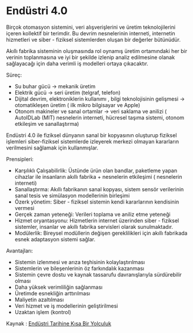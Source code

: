 
# Endüstri 4.0

Birçok otomasyon sistemini, veri alışverişlerini ve üretim teknolojilerini içeren kollektif bir terimdir.
Bu devrim nesnelerinin interneti, internetin hizmetleri ve siber - fiziksel sistemlerden oluşan bir değerler bütünüdür.

Akıllı fabrika sisteminin oluşmasında rol oynamış üretim ortamındaki her bir verinin toplanmasına ve iyi bir şekilde izlenip analiz edilmesine olanak sağlayacağı için daha verimli iş modelleri ortaya çıkacaktır.

Süreç:
- Su buhar gücü -> mekanik üretim
- Elektrik gücü -> seri üretim (telgraf, telefon)
- Dijital devrim, elektroniklerin kullanımı , bilgi teknolojisinin gelişmesi -> otomatikleşen üretim ( ilk mikro bilgisayar ve Apple)
- Otonom makineler ve sanal ortamlar -> veri saklama ve anilizi ( AutoIDLab (MIT) nesnelerin interneti, hücresel taşıma sistemi, otonom etkileşim ve sanallaştırma)

Endüstri 4.0 ile fiziksel dünyanın sanal bir kopyasının oluşturup fiziksel işlemleri siber-fiziksel sistemlerde izleyerek merkezi olmayan kararların verilmesini sağlamak için kullanmışlar.

Prensipleri:
- Karşılıklı Çalışabilirlik: Üstünde ürün olan bandlar, paketleme yapan cihazlar ile insanların akıllı fabrika + nesnelerin etkileşimi ( nesnelerin interneti)
- Sanallaştırma: Akıllı fabrikanın sanal kopyası, sistem sensör verilerinin sanal tesis ve simülasyon modellerinin birleşimi
- Özerk yönetim: Siber - fiziksel sistemin kendi kararlarının kendisinin vermesi
- Gerçek zaman yeteneği: Verileri toplama ve aniliz etme yeteneği
- Hizmet oryantasyonu: Hizmetlerin internet üzerinden siber - fiziksel sistemler, insanlar ve akıllı fabrika servisleri olarak sunulmaktadır.
- Modülerlik: Bireysel modüllerin değişen gereklilikleri için akıllı fabrikada esnek adaptasyon sistemi sağlar.

Avantajları:
- Sistemin izlenmesi ve arıza teşhisinin kolaylaştırılması
- Sistemlerin ve bileşenlerinin öz farkındalık kazanması
- Sistemin çevre dostu ve kaynak tassarufu davranışlarıyla sürdürebilir olması
- Daha yüksek verimliliğin sağlanması
- Üretimde esnekliğin arttırılması
- Maliyetin azaltılması
- Veri hizmet ve iş modellerinin geliştirilmesi
- Uzaktan işlem (kontrol)

Kaynak : [Endüstri Tarihine Kısa Bir Yolculuk](https://www.endustri40.com/endustri-tarihine-kisa-bir-yolculuk/)
